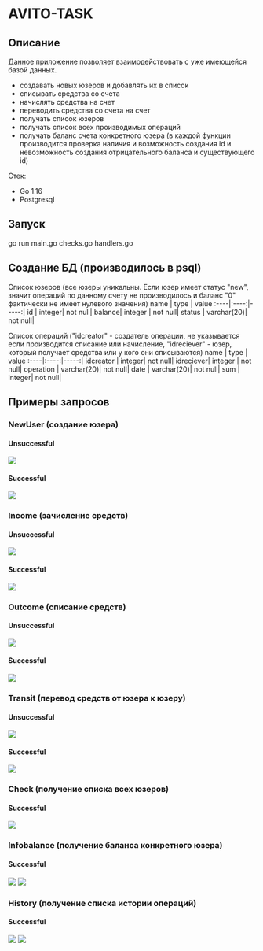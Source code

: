 # AVITO-TASK
## Описание
Данное приложение позволяет взаимодействовать с уже имеющейся базой данных.
* создавать новых юзеров и добавлять их в список 
* списывать средства со счета
* начислять средства на счет 
* переводить средства со счета на счет
* получать список юзеров
* получать список всех производимых операций
* получать баланс счета конкретного юзера 
(в каждой функции производится проверка наличия и возможность создания id и невозможность создания отрицательного баланса и существующего id)

Стек: 
* Go 1.16
* Postgresql

## Запуск 
go run main.go checks.go handlers.go

## Создание БД (производилось в psql)

Список юзеров (все юзеры уникальны. Если юзер имеет статус "new", значит операций по данному счету не производилось и баланс "0" фактически не имеет нулевого значения)
name | type | value
:----|:----:|-----:|
id | integer| not null|
balance| integer | not null|
status | varchar(20)| not null|


Список операций ("idcreator" - создатель операции, не указывается если производится списание или начисление, "idreciever" - юзер, который получает средства или у кого они списываются)
name | type | value
:----|:----:|-----:|
idcreator | integer| not null|
idreciever| integer | not null|
operation | varchar(20)| not null|
date | varchar(20)| not null|
sum | integer| not null|

## Примеры запросов 

### NewUser (создание юзера)

#### Unsuccessful 

![](https://github.com/leeyaal/avitotest/blob/main/images/newuser(unsuccess).jpg)

#### Successful 

![](https://github.com/leeyaal/avitotest/blob/main/images/newuser(success).jpg)

### Income (зачисление средств)

#### Unsuccessful 

![](https://github.com/leeyaal/avitotest/blob/main/images/income(unsuccess).jpg)

#### Successful 

![](https://github.com/leeyaal/avitotest/blob/main/images/income(success).jpg)

### Outcome (списание средств)

#### Unsuccessful 

![](https://github.com/leeyaal/avitotest/blob/main/images/outcome%20(unsuccess).jpg)

#### Successful 

![](https://github.com/leeyaal/avitotest/blob/main/images/outcome(success).jpg)

### Transit (перевод средств от юзера к юзеру)

#### Unsuccessful 

![](https://github.com/leeyaal/avitotest/blob/main/images/transfer(unsuccess).jpg)

#### Successful 

![](https://github.com/leeyaal/avitotest/blob/main/images/transfer(success).jpg)

### Check (получение списка всех юзеров)

#### Successful 

![](https://github.com/leeyaal/avitotest/blob/main/images/check(success).jpg)

### Infobalance (получение баланса конкретного юзера)

#### Successful 

![](https://github.com/leeyaal/avitotest/blob/main/images/infobalance.jpg)
![](https://github.com/leeyaal/avitotest/blob/main/images/infobalance(success).jpg)

### History (получение списка истории операций)

#### Successful 

![](https://github.com/leeyaal/avitotest/blob/main/images/history.jpg)
![](https://github.com/leeyaal/avitotest/blob/main/images/history(success).jpg)

